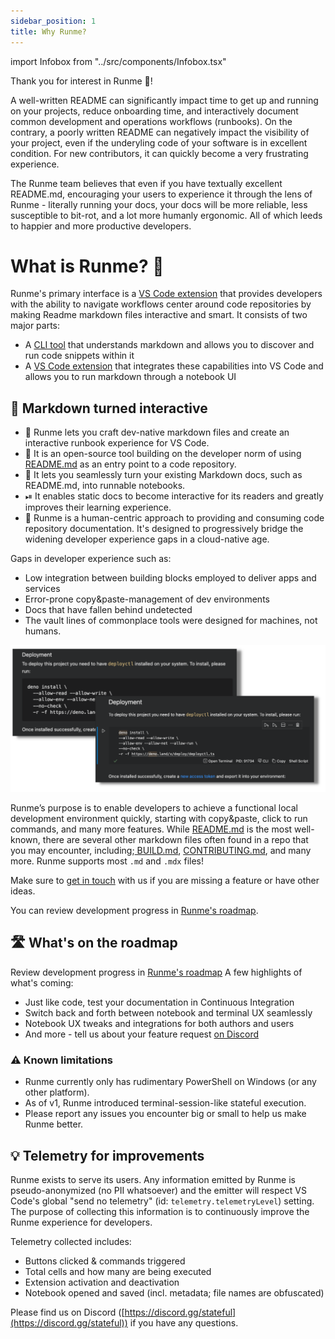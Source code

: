 ```yaml
---
sidebar_position: 1
title: Why Runme?
---
```


import Infobox from "../src/components/Infobox.tsx"

Thank you for interest in Runme 💟!

A well-written README can significantly impact time to get up and running on your projects, reduce onboarding time, and interactively document common development and operations workflows (runbooks). On the contrary, a poorly written README can negatively impact the visibility of your project, even if the underyling code of your software is in excellent condition. For new contributors, it can quickly become a very frustrating experience.

The Runme team believes that even if you have textually excellent README.md, encouraging your users to experience it through the lens of Runme - literally running your docs, your docs will be more reliable, less susceptible to bit-rot, and a lot more humanly ergonomic. All of which leeds to happier and more productive developers.

# What is Runme? 🤔​

Runme's primary interface is a [VS Code extension](https://marketplace.visualstudio.com/items?itemName=stateful.runme) that provides developers with the ability to navigate workflows center around code repositories by making Readme markdown files interactive and smart. It consists of two major parts:

* A [CLI tool](https://github.com/stateful/runme) that understands markdown and allows you to discover and run code snippets within it
* A [VS Code extension](https://marketplace.visualstudio.com/items?itemName=stateful.runme) that integrates these capabilities into VS Code and allows you to run markdown through a notebook UI

## 🤩 Markdown turned interactive

* 🏃 Runme lets you craft dev-native markdown files and create an interactive runbook experience for VS Code.
* 🙌 It is an open-source tool building on the developer norm of using [README.md](http://README.md) as an entry point to a code repository.
* 📜 It lets you seamlessly turn your existing Markdown docs, such as README.md, into runnable notebooks.
* ⏯ It enables static docs to become interactive for its readers and greatly improves their learning experience.
* 🙆 Runme is a human-centric approach to providing and consuming code repository documentation. It's designed to progressively bridge the widening developer experience gaps in a cloud-native age.

Gaps in developer experience such as:

* Low integration between building blocks employed to deliver apps and services
* Error-prone copy&paste-management of dev environments
* Docs that have fallen behind undetected
* The vault lines of commonplace tools were designed for machines, not humans.

![Readme as Notebook and Markdown side-by-side](../static/img/sidebyside.png)

Runme’s purpose is to enable developers to achieve a functional local development environment quickly, starting with copy&paste, click to run commands, and many more features. While [README.md](http://README.md) is the most well-known, there are several other markdown files often found in a repo that you may encounter, including;[ BUILD.md](http://BUILD.md), [CONTRIBUTING.md](http://CONTRIBUTING.md), and many more. Runme supports most `.md` and `.mdx` files!

<Infobox type="sidenote" title="Join Runme community!">

Make sure to [get in touch](https://discord.gg/stateful) with us if you are missing a feature or have other ideas.

You can review development progress in [Runme's roadmap](https://github.com/stateful/runme/projects).

</Infobox>

## 🛣 What's on the roadmap

Review development progress in [Runme's roadmap](https://github.com/stateful/runme/projects) A few highlights of what's coming:

* Just like code, test your documentation in Continuous Integration
* Switch back and forth between notebook and terminal UX seamlessly
* Notebook UX tweaks and integrations for both authors and users
* And more - tell us about your feature request [on Discord](https://discord.gg/stateful)

### ⚠️ Known limitations

* Runme currently only has rudimentary PowerShell on Windows (or any other platform).
* As of v1, Runme introduced terminal-session-like stateful execution.
* Please report any issues you encounter big or small to help us make Runme better.

## 💡 Telemetry for improvements

Runme exists to serve its users. Any information emitted by Runme is pseudo-anonymized (no PII whatsoever) and the emitter will respect VS Code's global "send no telemetry" (id: `telemetry.telemetryLevel`) setting. The purpose of collecting this information is to continuously improve the Runme experience for developers.

Telemetry collected includes:

* Buttons clicked & commands triggered
* Total cells and how many are being executed
* Extension activation and deactivation
* Notebook opened and saved (incl. metadata; file names are obfuscated)

Please find us on Discord ([https://discord.gg/stateful](https://discord.gg/stateful)) if you have any questions.
